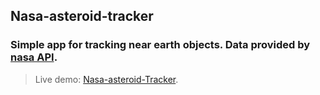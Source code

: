 ## Nasa-asteroid-tracker

### Simple app for tracking near earth objects. Data provided by [nasa API](https://api.nasa.gov/api.html).

> Live demo: [Nasa-asteroid-Tracker](http://nasa-asteroid-tracker.jakubemfoto.pl).
